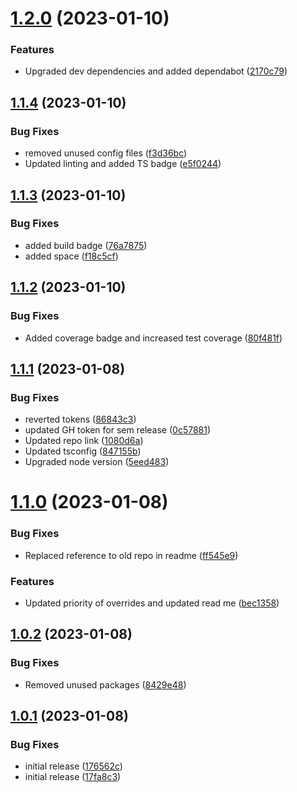 # [1.2.0](https://github.com/feijoa-dev/use-feature/compare/v1.1.4...v1.2.0) (2023-01-10)


### Features

* Upgraded dev dependencies and added dependabot ([2170c79](https://github.com/feijoa-dev/use-feature/commit/2170c79ce0506e68b01bd88ed07d404fffb4fa92))

## [1.1.4](https://github.com/feijoa-dev/use-feature/compare/v1.1.3...v1.1.4) (2023-01-10)


### Bug Fixes

* removed unused config files ([f3d36bc](https://github.com/feijoa-dev/use-feature/commit/f3d36bc701ae05f0ab95ec11b4c5a5427f2c3870))
* Updated linting and added TS badge ([e5f0244](https://github.com/feijoa-dev/use-feature/commit/e5f024472017aa315d9116b17c2172879d39c07f))

## [1.1.3](https://github.com/feijoa-dev/use-feature/compare/v1.1.2...v1.1.3) (2023-01-10)


### Bug Fixes

* added build badge ([76a7875](https://github.com/feijoa-dev/use-feature/commit/76a787564db233e335a4966bdc9b4d4591f69960))
* added space ([f18c5cf](https://github.com/feijoa-dev/use-feature/commit/f18c5cf901a95d2bc285fb3c6d2f4030a3fd2ced))

## [1.1.2](https://github.com/feijoa-dev/use-feature/compare/v1.1.1...v1.1.2) (2023-01-10)


### Bug Fixes

* Added coverage badge and increased test coverage ([80f481f](https://github.com/feijoa-dev/use-feature/commit/80f481fa758c8bfe7344c7199e052e117e2ed6de))

## [1.1.1](https://github.com/feijoa-dev/use-feature/compare/v1.1.0...v1.1.1) (2023-01-08)


### Bug Fixes

* reverted tokens ([86843c3](https://github.com/feijoa-dev/use-feature/commit/86843c363f82e11fea0f26377968ef06f81c7be8))
* updated GH token for sem release ([0c57881](https://github.com/feijoa-dev/use-feature/commit/0c57881f8f5bde09f8cc54473a26a1b90170a525))
* Updated repo link ([1080d6a](https://github.com/feijoa-dev/use-feature/commit/1080d6ae599ae0354d54c34a31e49d7944f9394e))
* Updated tsconfig ([847155b](https://github.com/feijoa-dev/use-feature/commit/847155bbc510b867993c754a48de63dba37bc6b9))
* Upgraded node version ([5eed483](https://github.com/feijoa-dev/use-feature/commit/5eed483f67d526d918f0735b66dfc4e6567c91cd))

# [1.1.0](https://github.com/stretch0/use-feature/compare/v1.0.2...v1.1.0) (2023-01-08)


### Bug Fixes

* Replaced reference to old repo in readme ([ff545e9](https://github.com/stretch0/use-feature/commit/ff545e96af683609ac525c0f3a65e59781b2e8e0))


### Features

* Updated priority of overrides and updated read me ([bec1358](https://github.com/stretch0/use-feature/commit/bec13581dbf0d595e9be0a8acc50235848fdf9cf))

## [1.0.2](https://github.com/stretch0/use-feature/compare/v1.0.1...v1.0.2) (2023-01-08)


### Bug Fixes

* Removed unused packages ([8429e48](https://github.com/stretch0/use-feature/commit/8429e483b9f034bc63420fab1ba2ab1d80d8449b))

## [1.0.1](https://github.com/stretch0/use-feature/compare/v1.0.0...v1.0.1) (2023-01-08)


### Bug Fixes

* initial release ([176562c](https://github.com/stretch0/use-feature/commit/176562cb4e8da32921e46a58ecb06061d10d53d7))
* initial release ([17fa8c3](https://github.com/stretch0/use-feature/commit/17fa8c31998cadb7e675746f5d4ce16906c8b50a))
